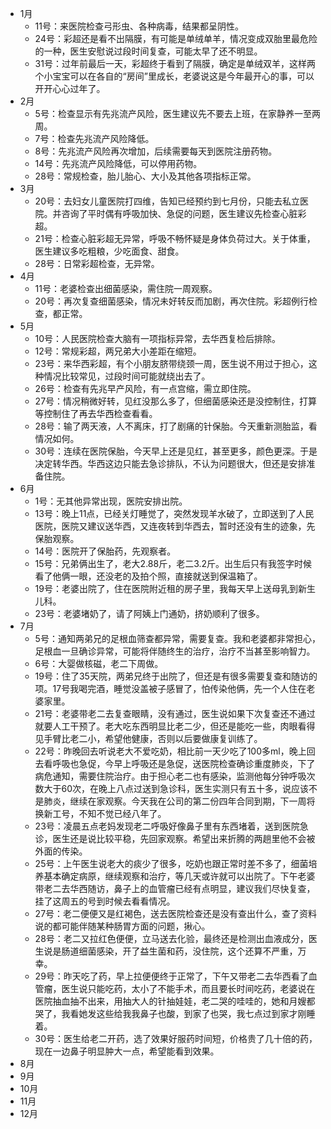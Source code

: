 - 1月
  - 11号：来医院检查弓形虫、各种病毒，结果都呈阴性。
  - 24号：彩超还是看不出隔膜，有可能是单绒单羊，情况变成双胎里最危险的一种，医生安慰说过段时间复查，可能太早了还不明显。
  - 31号：过年前最后一天，彩超终于看到了隔膜，确定是单绒双羊，这样两个小宝宝可以在各自的“房间”里成长，老婆说这是今年最开心的事，可以开开心心过年了。
- 2月
  - 5号：检查显示有先兆流产风险，医生建议先不要去上班，在家静养一至两周。
  - 7号：检查先兆流产风险降低。
  - 8号：先兆流产风险再次增加，后续需要每天到医院注册药物。
  - 14号：先兆流产风险降低，可以停用药物。
  - 28号：常规检查，胎儿胎心、大小及其他各项指标正常。
- 3月
  - 20号：去妇女儿童医院打四维，告知已经预约到七月份，只能去私立医院。并咨询了平时偶有呼吸加快、急促的问题，医生建议先检查心脏彩超。
  - 21号：检查心脏彩超无异常，呼吸不畅怀疑是身体负荷过大。关于体重，医生建议多吃粗粮，少吃面食、甜食。
  - 28号：日常彩超检查，无异常。
- 4月
  - 11号：老婆检查出细菌感染，需住院一周观察。
  - 20号：再次复查细菌感染，情况未好转反而加剧，再次住院。彩超例行检查，都正常。
- 5月
  - 10号：人民医院检查大脑有一项指标异常，去华西复检后排除。
  - 12号：常规彩超，两兄弟大小差距在缩短。
  - 23号：来华西彩超，有个小朋友脐带绕颈一周，医生说不用过于担心，这种情况比较常见，过段时间可能就绕出去了。
  - 26号：检查有先兆早产风险，有一点宫缩，需立即住院。
  - 27号：情况稍微好转，见红没那么多了，但细菌感染还是没控制住，打算等控制住了再去华西检查看看。
  - 28号：输了两天液，人不离床，打了剧痛的针保胎。今天重新测胎监，看情况如何。
  - 30号：连续在医院保胎，今天早上还是见红，甚至更多，颜色更深。于是决定转华西。华西这边只能去急诊排队，不认为问题很大，但还是安排准备住院。
- 6月
  - 1号：无其他异常出现，医院安排出院。
  - 13号：晚上11点，已经关灯睡觉了，突然发现羊水破了，立即送到了人民医院，医院又建议送华西，又连夜转到华西去，暂时还没有生的迹象，先保胎观察。
  - 14号：医院开了保胎药，先观察者。
  - 15号：兄弟俩出生了，老大2.88斤，老二3.2斤。出生后只有我签字时候看了他俩一眼，还没老的及拍个照，直接就送到保温箱了。
  - 19号：老婆出院了，住在医院附近租的房子里，我每天早上送母乳到新生儿科。
  - 23号：老婆堵奶了，请了阿姨上门通奶，挤奶顺利了很多。
- 7月
  - 5号：通知两弟兄的足根血筛查都异常，需要复查。我和老婆都非常担心，足根血一旦确诊异常，可能将伴随终生的治疗，治疗不当甚至影响智力。
  - 6号：大婴做核磁，老二下周做。
  - 19号：住了35天院，两弟兄终于出院了，但还是有很多需要复查和随访的项。17号我喝完酒，睡觉没盖被子感冒了，怕传染他俩，先一个人住在老婆家里。
  - 21号：老婆带老二去复查眼睛，没有通过，医生说如果下次复查还不通过就要人工干预了。老大吃东西明显比老二少，但还是能吃一些，肉眼看得见手臂比老二小，希望他健康，否则以后要做康复训练了。
  - 22号：昨晚回去听说老大不爱吃奶，相比前一天少吃了100多ml，晚上回去看呼吸也急促，今早上呼吸还是急促，送医院检查确诊重度肺炎，下了病危通知，需要住院治疗。由于担心老二也有感染，监测他每分钟呼吸次数大于60次，在晚上八点过送到急诊科，医生实测只有五十多，说应该不是肺炎，继续在家观察。今天我在公司的第二份四年合同到期，下一周将换新工号，不知不觉已经八年了。
  - 23号：凌晨五点老妈发现老二呼吸好像鼻子里有东西堵着，送到医院急诊，医生还是说比较平稳，先回家观察。希望出来折腾的两趟里他不会被外面的传染。
  - 25号：上午医生说老大的痰少了很多，吃奶也跟正常时差不多了，细菌培养基本确定病原，继续观察和治疗，等几天或许就可以出院了。下午老婆带老二去华西随访，鼻子上的血管瘤已经有点明显，建议我们尽快复查，挂了这周五的号到时候去看看情况。
  - 27号：老二便便又是红褐色，送去医院检查还是没有查出什么，查了资料说的都可能伴随某种肠胃方面的问题，揪心。
  - 28号：老二又拉红色便便，立马送去化验，最终还是检测出血液成分，医生说是肠道细菌感染，开了益生菌和药，没住院，这个还算不严重，万幸。
  - 29号：昨天吃了药，早上拉便便终于正常了，下午又带老二去华西看了血管瘤，医生说只能吃药，太小了不能手术，而且要长时间吃药，老婆说在医院抽血抽不出来，用抽大人的针抽娃娃，老二哭的哇哇的，她和月嫂都哭了，我看她发这些给我我鼻子也酸，到家了也哭，我七点过到家才刚睡着。
  - 30号：医生给老二开药，选了效果好服药时间短，价格贵了几十倍的药，现在一边鼻子明显肿大一点，希望能看到效果。
- 8月
- 9月
- 10月
- 11月
- 12月
